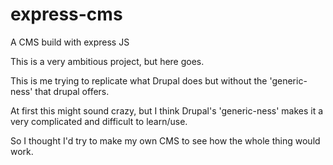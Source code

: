 # express-cms
A CMS build with express JS

This is a very ambitious project, but here goes.

This is me trying to replicate what Drupal does but without the 'generic-ness' that drupal offers.

At first this might sound crazy, but I think Drupal's 'generic-ness' makes it a very complicated and difficult to learn/use.

So I thought I'd try to make my own CMS to see how the whole thing would work.

